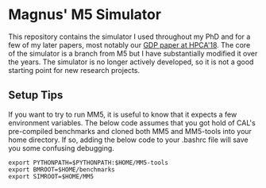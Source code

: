 # Magnus' M5 Simulator

This repository contains the simulator I used throughout my PhD and for a few of my later papers, most notably our [GDP paper at HPCA'18](https://ieeexplore.ieee.org/abstract/document/8327017). The core of the simulator is a branch from M5 but I have substantially modified it over the years. The simulator is no longer actively developed, so it is not a good starting point for new research projects.

## Setup Tips

If you want to try to run MM5, it is useful to know that it expects a few environment variables. The below code assumes that you got hold of CAL's pre-compiled benchmarks and cloned both MM5 and MM5-tools into your home directory. If so, adding the below code to your .bashrc file will save you some confusing debugging.

```
export PYTHONPATH=$PYTHONPATH:$HOME/MM5-tools
export BMROOT=$HOME/benchmarks
export SIMROOT=$HOME/MM5
```
